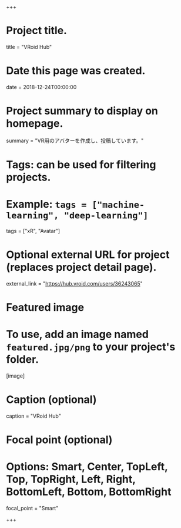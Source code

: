 +++
# Project title.
title = "VRoid Hub"

# Date this page was created.
date = 2018-12-24T00:00:00

# Project summary to display on homepage.
summary = "VR用のアバターを作成し、投稿しています。"

# Tags: can be used for filtering projects.
# Example: `tags = ["machine-learning", "deep-learning"]`
tags = ["xR", "Avatar"]

# Optional external URL for project (replaces project detail page).
external_link = "https://hub.vroid.com/users/36243065"

# Featured image
# To use, add an image named `featured.jpg/png` to your project's folder. 
[image]
  # Caption (optional)
  caption = "VRoid Hub"

  # Focal point (optional)
  # Options: Smart, Center, TopLeft, Top, TopRight, Left, Right, BottomLeft, Bottom, BottomRight
  focal_point = "Smart"

+++
